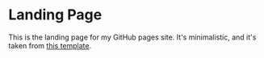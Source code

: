 # Landing Page

This is the landing page for my GitHub pages site. It's minimalistic, and it's
taken from [this template](https://github.com/flexdinesh/dev-landing-page).
